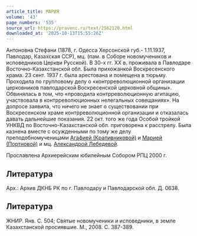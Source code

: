 ```yaml
---
article_title: МАРИЯ
volume: '43'
page_numbers: '535'
source_url: https://pravenc.ru/text/2562120.html
downloaded_at: '2025-10-13T15:55:26Z'
---
```


Антоновна Стефани (1878, г. Одесса Херсонской губ.- 1.11.1937, Павлодар, Казахская ССР), мц. (пам. в Соборе новомучеников и исповедников Церкви Русской). В 30-х гг. ХХ в. проживала в Павлодаре Восточно-Казахстанской обл. Была прихожанкой Воскресенского храма. 23 сент. 1937 г. была арестована и помещена в тюрьму. Проходила по групповому делу о «контрреволюционной организации церковников павлодарской Воскресенской церковной общины». Обвинялась в том, что «проводила контрреволюционную агитацию, участвовала в контрреволюционных нелегальных совещаниях». На допросе заявила, что ничего не знает о существовании при Воскресенском храме контрреволюционной организации и отказалась давать дальнейшие показания. 22 окт. того же года Особой тройкой УНКВД по Восточно-Казахстанской обл. приговорена к расстрелу. Была казнена вместе с осужденными по тому же делу преподобномученицами [Агафией (Крапивниковой)](<https://pravenc.ru/text/Агафией (Крапивниковой).html>) и [Марией (Портновой)](<https://pravenc.ru/text/Марией (Портновой).html>) и мц. [Александрой Лебедевой](<https://pravenc.ru/text/Александрой Лебедевой.html>).

Прославлена Архиерейским юбилейным Собором РПЦ 2000 г.

## Литература

Арх.: Архив ДКНБ РК по г. Павлодару и Павлодарской обл. Д. 0638.

## Литература

ЖНИР. Янв. С. 504; Святые новомученики и исповедники, в земле Казахстанской просиявшие. М., 2008. С. 387-389.
